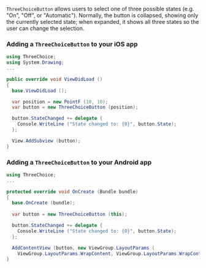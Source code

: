 `ThreeChoiceButton` allows users to select one of three possible states (e.g.
"On", "Off", or "Automatic"). Normally, the button is collapsed,
showing only the currently selected state; when expanded, it
shows all three states so the user can change the selection.

### Adding a `ThreeChoiceButton` to your iOS app

```csharp
using ThreeChoice;
using System.Drawing;
...

public override void ViewDidLoad ()
{
  base.ViewDidLoad ();  

  var position = new PointF (10, 10);
  var button = new ThreeChoiceButton (position);

  button.StateChanged += delegate {
    Console.WriteLine ("State changed to: {0}", button.State);
  };

  View.AddSubview (button);
}
```

### Adding a `ThreeChoiceButton` to your Android app

```csharp
using ThreeChoice;
...

protected override void OnCreate (Bundle bundle)
{
  base.OnCreate (bundle);
  
  var button = new ThreeChoiceButton (this);

  button.StateChanged += delegate {
    Console.WriteLine ("State changed to: {0}", button.State);
  };

  AddContentView (button, new ViewGroup.LayoutParams (
    ViewGroup.LayoutParams.WrapContent, ViewGroup.LayoutParams.WrapContent));
}
```
